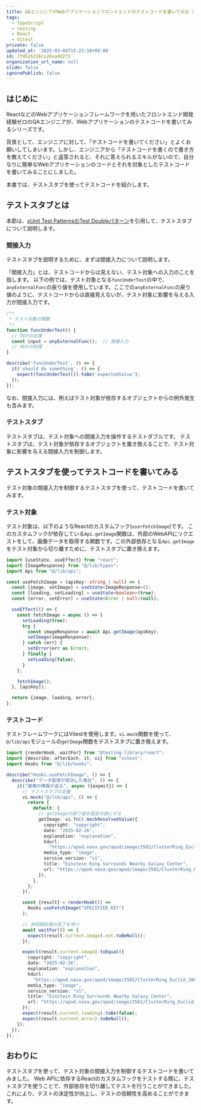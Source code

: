 ```yaml
---
title: QAエンジニアがWebアプリケーションフロントエンドのテストコードを書いてみる（テストスタブ編）
tags:
  - TypeScript
  - testing
  - React
  - Vitest
private: false
updated_at: '2025-03-04T15:23:10+09:00'
id: 7fd62b226ca26aadd2f2
organization_url_name: null
slide: false
ignorePublish: false
---
```

## はじめに

ReactなどのWebアプリケーションフレームワークを用いたフロントエンド開発経験ゼロのQAエンジニアが、Webアプリケーションのテストコードを書いてみるシリーズです。

背景として、エンジニアに対して、「テストコードを書いてください」とよくお願いしてしまいます。しかし、エンジニアから「テストコードを書くので書き方を教えてください」と返答されると、それに答えられるスキルがないので、自分なりに簡単なWebアプリケーションのコードとそれを対象としたテストコードを書いてみることにしました。

本書では、テストスタブを使ってテストコードを紹介します。

## テストスタブとは

本節は、[xUnit Test PatternsのTest Doubleパターン](https://goyoki.hatenablog.com/entry/20120301/1330608789)を引用して、テストスタブについて説明します。

### 間接入力

テストスタブを説明するために、まずは間接入力について説明します。

「間接入力」とは、テストコードからは見えない、テスト対象への入力のことを指します。
以下の例では、テスト対象となる`funcUnderTest`の中で、`anyExternalFunc`の戻り値を使用しています。ここでの`anyExternalFunc`の戻り値のように、テストコードからは直接見えないが、テスト対象に影響を与える入力が間接入力です。

```javascript
/**
 * テスト対象の関数
 */
function funcUnderTest() {
  // 何かの処理
  const input = anyExternalFunc();  // 間接入力
  // 何かの処理
}

describe('funcUnderTest', () => {
  it('should do something', () => {
    expect(funcUnderTest()).toBe('expectedValue');
  });
});
```

なお、間接入力には、例えばテスト対象が依存するオブジェクトからの例外発生も含みます。

### テストスタブ

テストスタブは、テスト対象への間接入力を操作するテストダブルです。
テストスタブは、テスト対象が依存するオブジェクトを置き換えることで、テスト対象に影響を与える間接入力を制御します。

## テストスタブを使ってテストコードを書いてみる

テスト対象の間接入力を制御するテストスタブを使って、テストコードを書いてみます。

### テスト対象

テスト対象は、以下のようなReactのカスタムフック(`userFetchImage`)です。
このカスタムフックが依存している`Api.getImage`関数は、外部のWebAPIにリクエストをして、画像データを取得する関数です。この外部依存となる`Api.getImage`をテスト対象から切り離すために、テストスタブに置き換えます。

```typescript
import {useState, useEffect} from "react";
import {ImageResponse} from "@/lib/types";
import Api from "@/lib/api";

const useFetchImage = (apiKey: string | null) => {
  const [image, setImage] = useState<ImageResponse>();
  const [loading, setLoading] = useState<boolean>(true);
  const [error, setError] = useState<Error | null>(null);

  useEffect(() => {
    const fetchImage = async () => {
      setLoading(true);
      try {
        const imageResponse = await Api.getImage(apiKey);
        setImage(imageResponse);
      } catch (err) {
        setError(err as Error);
      } finally {
        setLoading(false);
      }
    };

    fetchImage();
  }, [apiKey]);

  return {image, loading, error};
};
```

### テストコード

テストフレームワークにはVitestを使用します。`vi.mock`関数を使って、`@/lib/api`モジュールの`getImage`関数をテストスタブに置き換えます。

```typescript
import {renderHook, waitFor} from "@testing-library/react";
import {describe, afterEach, it, vi} from "vitest";
import Hooks from "@/lib/hooks";

describe("Hooks.useFetchImage", () => {
  describe("データ取得が成功した場合", () => {
    it("画像の情報が返る", async ({expect}) => {
      // テストスタブの定義
      vi.mock("@/lib/api", () => {
        return {
          default: {
            // getImageの戻り値を固定の値にする
            getImage: vi.fn().mockResolvedValue({
              copyright: "copyright",
              date: "2025-02-26",
              explanation: "explanation",
              hdurl:
                "https://apod.nasa.gov/apod/image/2502/ClusterRing_Euclid_2665.jpg",
              media_type: "image",
              service_version: "v1",
              title: "Einstein Ring Surrounds Nearby Galaxy Center",
              url: "https://apod.nasa.gov/apod/image/2502/ClusterRing_Euclid_960.jpg",
            }),
          },
        };
      });

      const {result} = renderHook(() =>
        Hooks.useFetchImage("SPECIFIED_KEY")
      );

      // 非同期処理の完了を待つ
      await waitFor(() => {
        expect(result.current.image).not.toBeNull();
      });

      expect(result.current.image).toEqual({
        copyright: "copyright",
        date: "2025-02-26",
        explanation: "explanation",
        hdurl:
          "https://apod.nasa.gov/apod/image/2502/ClusterRing_Euclid_2665.jpg",
        media_type: "image",
        service_version: "v1",
        title: "Einstein Ring Surrounds Nearby Galaxy Center",
        url: "https://apod.nasa.gov/apod/image/2502/ClusterRing_Euclid_960.jpg",
      });
      expect(result.current.loading).toBe(false);
      expect(result.current.error).toBeNull();
    });
  });
});
```

## おわりに

テストスタブを使って、テスト対象の間接入力を制御するテストコードを書いてみました。
Web APIに依存するReactのカスタムフックをテストする際に、テストスタブを使うことで、外部依存を切り離してテストを行うことができました。
これにより、テストの決定性が向上し、テストの信頼性を高めることができます。


<!-- zenn article id: b7b0f63b2d5ae3 -->
